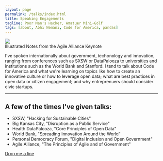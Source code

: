 ```yaml
---
layout: page
permalink: /talks/index.html
title: Speaking Engagements
tagline: Poor Man's Hacker, Amatuer Mini-Golf
tags: [about, Abhi Nemani, Code for America, pandas]
---
```


<img src="../images/notebook.png">
<figcaption>Illustrated Notes from the Agile Alliance Keynote</figcaption>
<p>I've spoken internationally about government, techonology and innovation, ranging from conferences such as SXSW or DataPalooza to universities and institutions such as the World Bank and Stanford. I tend to talk about Code for America and what we're learning on topics like how to create an innovative culture or how to leverage open data; what are best practices in open data or citizen engagement; and why entreprenuers should consider civic startups.</p>

<hr>
<a name="#talks"></a>

## A few of the times I've given talks: ##

* SXSW, "Hacking for Sustainable Cities"
* Big Kansas City, "Disruption as a Public Service"
* Health DataPalooza, "Core Principles of Open Data"
* World Bank, "Spreading Innovation Around the World"
* Personal Democracy Forum, "Digital Inclusion and Open Government"
* Agile Alliance, "The Principles of Agile and of Government"

<a markdown="0" href="mailto:abhinemani@gmail.com" class="btn">Drop me a line</a>